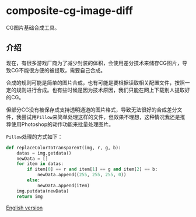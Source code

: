 # composite-cg-image-diff

CG图片基础合成工具。

## 介绍

现在，有很多游戏厂商为了减少封装的体积，会使用差分技术来储存CG图片，导致CG不能很方便的被提取，需要自己合成。

合成的规则可能是简单的图片合成，也有可能是要根据读取相关配置文件，按照一定的规则进行合成。也有些时候是因为技术原因，我们只能在网上下载别人提取好的CG。

但部分CG没有被保存成支持透明通道的图片格式，导致无法很好的合成差分文件，我尝试用`Pillow`来简单处理这样的文件，但效果不理想，这种情况我还是推荐使用Photoshop的动作功能来批量处理图片。

`Pillow`处理的方式如下：

```python
def replaceColorToTransparent(img, r, g, b):
    datas = img.getdata()
    newData = []
    for item in datas:
        if item[0] == r and item[1] == g and item[2] == b:
            newData.append((255, 255, 255, 0))
        else:
            newData.append(item)
    img.putdata(newData)
    return img
```

[English version](readme.en.md)